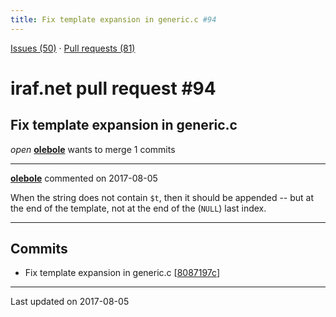 ```yaml
---
title: Fix template expansion in generic.c #94
---
```


[Issues (50)](https://iraf-community.github.io/iraf-v216/issues) · [Pull requests (81)](https://iraf-community.github.io/iraf-v216/issues/pulls)

# iraf.net pull request #94
## Fix template expansion in generic.c
*open* **[olebole](https://github.com/olebole)** wants to merge 1 commits

- - - -

**[olebole](https://github.com/olebole)** commented on 2017-08-05

When the string does not contain `$t`, then it should be appended -- but at the end of the template, not at the end of the (`NULL`) last index.
- - - -

## Commits

* Fix template expansion in generic.c [[8087197c](https://github.com/iraf-community/iraf/commit/8087197cfa071818d0b705fd53a2c1b58a642da4)]

- - - -

Last updated on 2017-08-05
